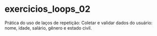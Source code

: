 # exercicios_loops_02
Prática do uso de laços de repetição:  Coletar e validar dados do usuário: nome, idade, salário, gênero e estado civil.
